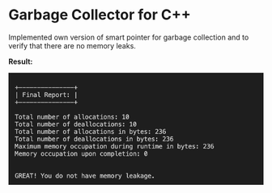 # Garbage Collector for C++

Implemented own version of smart pointer for garbage collection and to verify that there are no memory leaks.

**Result:**

 ![report](https://github.com/manoj-aryal/Garbage-Collector-CPP/blob/master/report.png)
